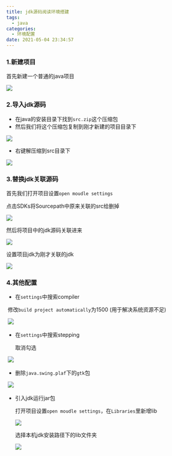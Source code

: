 ```yaml
---
title: jdk源码阅读环境搭建
tags:
  - java
categories:
  - 环境配置
date: 2021-05-04 23:34:57
---
```


### 1.新建项目

首先新建一个普通的java项目

<img src="/img/jdk阅读环境/1.jpg">

### 2.导入jdk源码

- 在java的安装目录下找到`src.zip`这个压缩包
- 然后我们将这个压缩包复制到刚才新建的项目目录下

<img src="/img/jdk阅读环境/2.jpg">

- 右键解压缩到src目录下

<img src="/img/jdk阅读环境/3.jpg">

### 3.替换jdk关联源码

首先我们打开项目设置`open moudle settings`

点击SDKs将Sourcepath中原来关联的src给删掉

<img src="/img/jdk阅读环境/4.jpg">

然后将项目中的jdk源码关联进来

<img src="/img/jdk阅读环境/5.jpg">

设置项目jdk为刚才关联的jdk

<img src="/img/jdk阅读环境/6.jpg">

### 4.其他配置

- 在`settings`中搜索compiler 

​       修改`build project automatically`为1500 (用于解决系统资源不足)

​      <img src="/img/jdk阅读环境/11.jpg">

- 在`settings`中搜索stepping

  取消勾选

​      <img src="/img/jdk阅读环境/7.jpg">

- 删除`java.swing.plaf`下的`gtk`包

​       <img src="/img/jdk阅读环境/8.jpg">

- 引入jdk运行jar包

  打开项目设置`open moudle settings`，在`Libraries`里新增lib

  <img src="/img/jdk阅读环境/9.jpg">

  选择本机jdk安装路径下的lib文件夹

  <img src="/img/jdk阅读环境/10.jpg">